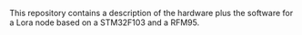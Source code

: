 This repository contains a description of the hardware plus the software for a Lora node based on a STM32F103 and a RFM95.

